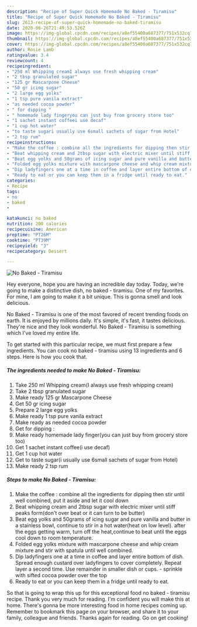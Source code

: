 ```yaml
---
description: "Recipe of Super Quick Homemade No Baked - Tiramisu"
title: "Recipe of Super Quick Homemade No Baked - Tiramisu"
slug: 2613-recipe-of-super-quick-homemade-no-baked-tiramisu
date: 2020-06-26T21:49:53.526Z
image: https://img-global.cpcdn.com/recipes/a8ef55400a687377/751x532cq70/no-baked-tiramisu-recipe-main-photo.jpg
thumbnail: https://img-global.cpcdn.com/recipes/a8ef55400a687377/751x532cq70/no-baked-tiramisu-recipe-main-photo.jpg
cover: https://img-global.cpcdn.com/recipes/a8ef55400a687377/751x532cq70/no-baked-tiramisu-recipe-main-photo.jpg
author: Rosie Lamb
ratingvalue: 3.4
reviewcount: 4
recipeingredient:
- "250 ml Whipping creamI always use fresh whipping cream"
- "2 tbsp granulated sugar"
- "125 gr Mascarpone Cheese"
- "50 gr icing sugar"
- "2 large egg yolks"
- "1 tsp pure vanila extract"
- "as needed cocoa powder"
- " for dipping "
- " homemade lady fingeryou can just buy from grocery store too"
- "1 sachet instant coffeei use decaf"
- "1 cup hot water"
- "to taste sugari usually use 6small sachets of sugar from Hotel"
- "2 tsp rum"
recipeinstructions:
- "Make the coffee : combine all the ingredients for dipping then stir until well combined, put it aside and let it cool down"
- "Beat whipping cream and 2tbsp sugar with electric mixer until stiff peaks form(don&#39;t over beat or it can turn to be butter)"
- "Beat egg yolks and 50grams of icing sugar and pure vanilla and butter in a stainless bowl, continue to stir in a hot water(heat on low level). after the eggs getting warm, turn off the heat,continue to beat until the eggs cool down to room temperature."
- "Folded egg yolks mixture with mascarpone cheese and whip cream mixture and stir with spatula until well combined."
- "Dip ladyfingers one at a time in coffee and layer entire bottom of dish. Spread enough custard over ladyfingers to cover completely. Repeat layer a second time. Use remainder in smaller dish or cups. sprinkle with sifted cocoa powder over the top"
- "Ready to eat or you can keep them in a fridge until ready to eat."
categories:
- Recipe
tags:
- no
- baked
- 

katakunci: no baked  
nutrition: 200 calories
recipecuisine: American
preptime: "PT26M"
cooktime: "PT39M"
recipeyield: "3"
recipecategory: Dessert

---
```



![No Baked - Tiramisu](https://img-global.cpcdn.com/recipes/a8ef55400a687377/751x532cq70/no-baked-tiramisu-recipe-main-photo.jpg)

Hey everyone, hope you are having an incredible day today. Today, we're going to make a distinctive dish, no baked - tiramisu. One of my favorites. For mine, I am going to make it a bit unique. This is gonna smell and look delicious.

No Baked - Tiramisu is one of the most favored of recent trending foods on earth. It is enjoyed by millions daily. It's simple, it's fast, it tastes delicious. They're nice and they look wonderful. No Baked - Tiramisu is something which I've loved my entire life.




To get started with this particular recipe, we must first prepare a few ingredients. You can cook no baked - tiramisu using 13 ingredients and 6 steps. Here is how you cook that.

<!--inarticleads1-->

##### The ingredients needed to make No Baked - Tiramisu:

1. Take 250 ml Whipping cream(I always use fresh whipping cream)
1. Take 2 tbsp granulated sugar
1. Make ready 125 gr Mascarpone Cheese
1. Get 50 gr icing sugar
1. Prepare 2 large egg yolks
1. Make ready 1 tsp pure vanila extract
1. Make ready as needed cocoa powder
1. Get  for dipping :
1. Make ready  homemade lady finger(you can just buy from grocery store too)
1. Get 1 sachet instant coffee(i use decaf)
1. Get 1 cup hot water
1. Get to taste sugar(i usually use 6small sachets of sugar from Hotel)
1. Make ready 2 tsp rum




<!--inarticleads2-->

##### Steps to make No Baked - Tiramisu:

1. Make the coffee : combine all the ingredients for dipping then stir until well combined, put it aside and let it cool down
1. Beat whipping cream and 2tbsp sugar with electric mixer until stiff peaks form(don&#39;t over beat or it can turn to be butter)
1. Beat egg yolks and 50grams of icing sugar and pure vanilla and butter in a stainless bowl, continue to stir in a hot water(heat on low level). after the eggs getting warm, turn off the heat,continue to beat until the eggs cool down to room temperature.
1. Folded egg yolks mixture with mascarpone cheese and whip cream mixture and stir with spatula until well combined.
1. Dip ladyfingers one at a time in coffee and layer entire bottom of dish. Spread enough custard over ladyfingers to cover completely. Repeat layer a second time. Use remainder in smaller dish or cups. - sprinkle with sifted cocoa powder over the top
1. Ready to eat or you can keep them in a fridge until ready to eat.




So that is going to wrap this up for this exceptional food no baked - tiramisu recipe. Thank you very much for reading. I'm confident you will make this at home. There's gonna be more interesting food in home recipes coming up. Remember to bookmark this page on your browser, and share it to your family, colleague and friends. Thanks again for reading. Go on get cooking!
